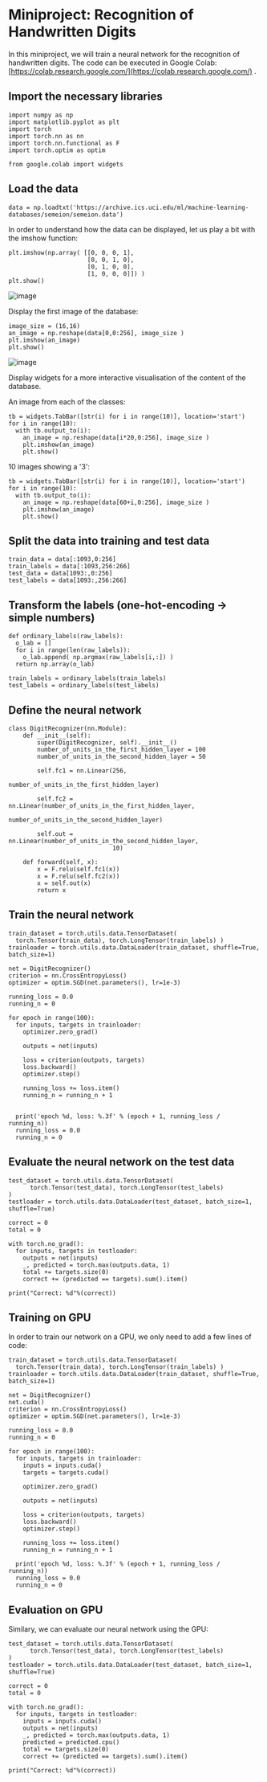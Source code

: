 # Miniproject: Recognition of Handwritten Digits

In this miniproject, we will train a neural network for the recognition of handwritten digits. 
The code can be executed in Google Colab: [https://colab.research.google.com/](https://colab.research.google.com/) . 

## Import the necessary libraries

```
import numpy as np
import matplotlib.pyplot as plt
import torch
import torch.nn as nn
import torch.nn.functional as F
import torch.optim as optim

from google.colab import widgets
```

## Load the data

```
data = np.loadtxt('https://archive.ics.uci.edu/ml/machine-learning-databases/semeion/semeion.data')
```

In order to understand how the data can be displayed, let us play a bit with the imshow function:

```
plt.imshow(np.array( [[0, 0, 0, 1],
                      [0, 0, 1, 0],
                      [0, 1, 0, 0],
                      [1, 0, 0, 0]]) )
plt.show()
```

![image](https://github.com/user-attachments/assets/2e8b0f6a-a48c-4134-9c36-edd6e4945120)

Display the first image of the database:

```
image_size = (16,16)
an_image = np.reshape(data[0,0:256], image_size )
plt.imshow(an_image)
plt.show()
```

![image](https://github.com/user-attachments/assets/e60df876-9130-407f-93b5-37d944fdeb53)

Display widgets for a more interactive visualisation of the content of the database.

An image from each of the classes:

```
tb = widgets.TabBar([str(i) for i in range(10)], location='start')
for i in range(10):
  with tb.output_to(i):
    an_image = np.reshape(data[i*20,0:256], image_size )
    plt.imshow(an_image)
    plt.show()
```

10 images showing a '3':

```
tb = widgets.TabBar([str(i) for i in range(10)], location='start')
for i in range(10):
  with tb.output_to(i):
    an_image = np.reshape(data[60+i,0:256], image_size )
    plt.imshow(an_image)
    plt.show()
```

## Split the data into training and test data

```
train_data = data[:1093,0:256]
train_labels = data[:1093,256:266]
test_data = data[1093:,0:256]
test_labels = data[1093:,256:266]
```

## Transform the labels (one-hot-encoding -> simple numbers)

```
def ordinary_labels(raw_labels):
  o_lab = []
  for i in range(len(raw_labels)):
    o_lab.append( np.argmax(raw_labels[i,:]) )
  return np.array(o_lab)

train_labels = ordinary_labels(train_labels)
test_labels = ordinary_labels(test_labels)
```

## Define the neural network

```
class DigitRecognizer(nn.Module):
    def __init__(self):
        super(DigitRecognizer, self).__init__()
        number_of_units_in_the_first_hidden_layer = 100
        number_of_units_in_the_second_hidden_layer = 50

        self.fc1 = nn.Linear(256, 
                             number_of_units_in_the_first_hidden_layer)
        
        self.fc2 = nn.Linear(number_of_units_in_the_first_hidden_layer, 
                             number_of_units_in_the_second_hidden_layer)
        
        self.out = nn.Linear(number_of_units_in_the_second_hidden_layer, 
                             10) 

    def forward(self, x):
        x = F.relu(self.fc1(x))
        x = F.relu(self.fc2(x))
        x = self.out(x)
        return x
```

## Train the neural network

```
train_dataset = torch.utils.data.TensorDataset(
  torch.Tensor(train_data), torch.LongTensor(train_labels) )
trainloader = torch.utils.data.DataLoader(train_dataset, shuffle=True, batch_size=1)

net = DigitRecognizer()
criterion = nn.CrossEntropyLoss()
optimizer = optim.SGD(net.parameters(), lr=1e-3)

running_loss = 0.0
running_n = 0

for epoch in range(100):  
  for inputs, targets in trainloader:
    optimizer.zero_grad()
    
    outputs = net(inputs)

    loss = criterion(outputs, targets)
    loss.backward()
    optimizer.step()

    running_loss += loss.item()
    running_n = running_n + 1


  print('epoch %d, loss: %.3f' % (epoch + 1, running_loss / running_n))
  running_loss = 0.0
  running_n = 0   
```

## Evaluate the neural network on the test data

```
test_dataset = torch.utils.data.TensorDataset( 
      torch.Tensor(test_data), torch.LongTensor(test_labels)
)
testloader = torch.utils.data.DataLoader(test_dataset, batch_size=1, shuffle=True)

correct = 0
total = 0

with torch.no_grad():
  for inputs, targets in testloader:
    outputs = net(inputs)
    _, predicted = torch.max(outputs.data, 1)
    total += targets.size(0)
    correct += (predicted == targets).sum().item()

print("Correct: %d"%(correct))
```

## Training on GPU

In order to train our network on a GPU, we only need to add a few lines of code:

```
train_dataset = torch.utils.data.TensorDataset(
  torch.Tensor(train_data), torch.LongTensor(train_labels) )
trainloader = torch.utils.data.DataLoader(train_dataset, shuffle=True, batch_size=1)

net = DigitRecognizer()
net.cuda()
criterion = nn.CrossEntropyLoss()
optimizer = optim.SGD(net.parameters(), lr=1e-3)

running_loss = 0.0
running_n = 0

for epoch in range(100):  
  for inputs, targets in trainloader:
    inputs = inputs.cuda()
    targets = targets.cuda()

    optimizer.zero_grad()

    outputs = net(inputs)

    loss = criterion(outputs, targets)
    loss.backward()
    optimizer.step()

    running_loss += loss.item()
    running_n = running_n + 1

  print('epoch %d, loss: %.3f' % (epoch + 1, running_loss / running_n))
  running_loss = 0.0
  running_n = 0
```

## Evaluation on GPU

Similary, we can evaluate our neural network using the GPU:

```
test_dataset = torch.utils.data.TensorDataset( 
      torch.Tensor(test_data), torch.LongTensor(test_labels)
)
testloader = torch.utils.data.DataLoader(test_dataset, batch_size=1, shuffle=True)

correct = 0
total = 0

with torch.no_grad():
  for inputs, targets in testloader:
    inputs = inputs.cuda()
    outputs = net(inputs)
    _, predicted = torch.max(outputs.data, 1)
    predicted = predicted.cpu()
    total += targets.size(0)
    correct += (predicted == targets).sum().item()

print("Correct: %d"%(correct))
```
